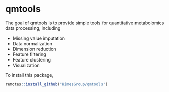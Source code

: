 # qmtools

The goal of qmtools is to provide simple tools for quantitative
metabolomics data processing, including

  - Missing value imputation
  - Data normalization
  - Dimension reduction
  - Feature filtering
  - Feature clustering
  - Visualization

To install this package,

``` r
remotes::install_github("HimesGroup/qmtools")
```
    
